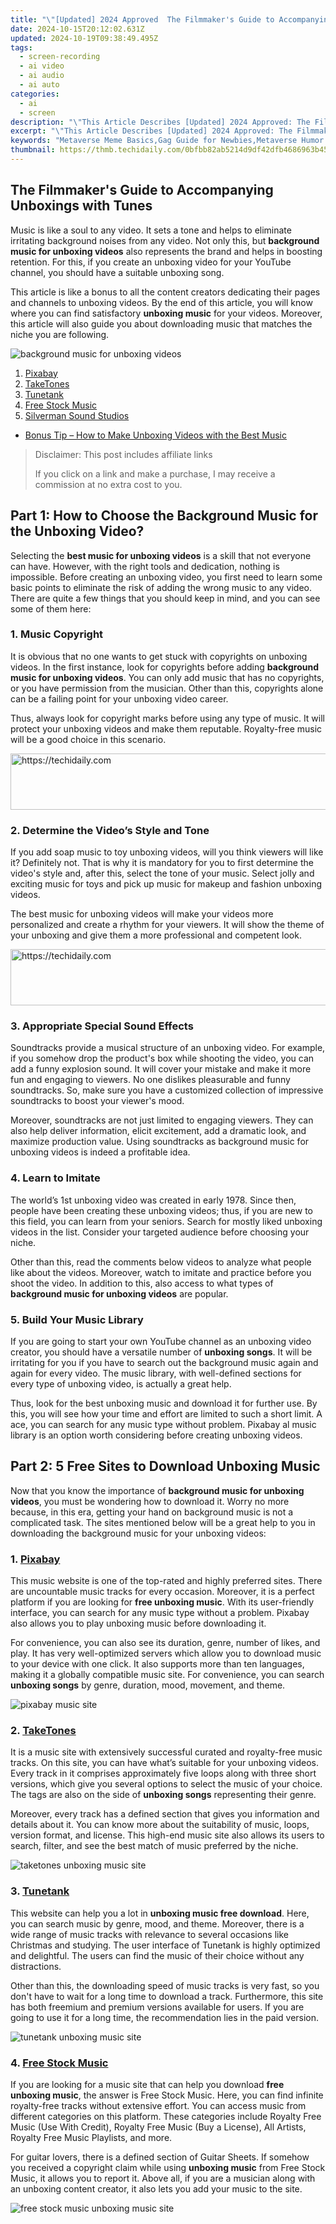 ```yaml
---
title: "\"[Updated] 2024 Approved  The Filmmaker's Guide to Accompanying Unboxings with Tunes\""
date: 2024-10-15T20:12:02.631Z
updated: 2024-10-19T09:38:49.495Z
tags: 
  - screen-recording
  - ai video
  - ai audio
  - ai auto
categories: 
  - ai
  - screen
description: "\"This Article Describes [Updated] 2024 Approved: The Filmmaker's Guide to Accompanying Unboxings with Tunes\""
excerpt: "\"This Article Describes [Updated] 2024 Approved: The Filmmaker's Guide to Accompanying Unboxings with Tunes\""
keywords: "Metaverse Meme Basics,Gag Guide for Newbies,Metaverse Humor Exploration,Beginner's Virtual Fun,Memes in the Metaverse,Start with Metaverse Jokes,Getting Metaverse Laughs"
thumbnail: https://thmb.techidaily.com/0bfbb82ab5214d9df42dfb4686963b4575f40401ca2b8aa427adfd091e8a1d2a.jpg
---
```


## The Filmmaker's Guide to Accompanying Unboxings with Tunes

Music is like a soul to any video. It sets a tone and helps to eliminate irritating background noises from any video. Not only this, but **background music for unboxing videos** also represents the brand and helps in boosting retention. For this, if you create an unboxing video for your YouTube channel, you should have a suitable unboxing song.

This article is like a bonus to all the content creators dedicating their pages and channels to unboxing videos. By the end of this article, you will know where you can find satisfactory **unboxing music** for your videos. Moreover, this article will also guide you about downloading music that matches the niche you are following.

![background music for unboxing videos](https://images.wondershare.com/filmora/article-images/2023/03/unboxing-video-background-music-1.jpg)

1. [Pixabay](#part2-1)
2. [TakeTones](#part2-2)
3. [Tunetank](#part2-3)
4. [Free Stock Music](#part2-4)
5. [Silverman Sound Studios](#part2-5)

* [Bonus Tip – How to Make Unboxing Videos with the Best Music](#part3)

>  Disclaimer: This post includes affiliate links
>
>  If you click on a link and make a purchase, I may receive a commission at no extra cost to you.
>

## Part 1: How to Choose the Background Music for the Unboxing Video?

Selecting the **best music for unboxing videos** is a skill that not everyone can have. However, with the right tools and dedication, nothing is impossible. Before creating an unboxing video, you first need to learn some basic points to eliminate the risk of adding the wrong music to any video. There are quite a few things that you should keep in mind, and you can see some of them here:

### 1\. Music Copyright

It is obvious that no one wants to get stuck with copyrights on unboxing videos. In the first instance, look for copyrights before adding **background music for unboxing videos**. You can only add music that has no copyrights, or you have permission from the musician. Other than this, copyrights alone can be a failing point for your unboxing video career.

Thus, always look for copyright marks before using any type of music. It will protect your unboxing videos and make them reputable. Royalty-free music will be a good choice in this scenario.

<!-- affiliate ads begin -->
<a href="https://appsumo.8odi.net/c/5597632/2130885/7443" target="_top" id="2130885">
  <img src="//a.impactradius-go.com/display-ad/7443-2130885" border="0" alt="https://techidaily.com" width="600" height="90"/>
</a>
<img height="0" width="0" src="https://appsumo.8odi.net/i/5597632/2130885/7443" style="position:absolute;visibility:hidden;" border="0" />
<!-- affiliate ads end -->

### 2\. Determine the Video’s Style and Tone

If you add soap music to toy unboxing videos, will you think viewers will like it? Definitely not. That is why it is mandatory for you to first determine the video's style and, after this, select the tone of your music. Select jolly and exciting music for toys and pick up music for makeup and fashion unboxing videos.

The best music for unboxing videos will make your videos more personalized and create a rhythm for your viewers. It will show the theme of your unboxing and give them a more professional and competent look.

<!-- affiliate ads begin -->
<a href="https://unicoeye.pxf.io/c/5597632/2134491/18498" target="_top" id="2134491">
  <img src="//a.impactradius-go.com/display-ad/18498-2134491" border="0" alt="https://techidaily.com" width="728" height="90"/>
</a>
<img height="0" width="0" src="https://unicoeye.pxf.io/i/5597632/2134491/18498" style="position:absolute;visibility:hidden;" border="0" />
<!-- affiliate ads end -->

### 3\. Appropriate Special Sound Effects

Soundtracks provide a musical structure of an unboxing video. For example, if you somehow drop the product's box while shooting the video, you can add a funny explosion sound. It will cover your mistake and make it more fun and engaging to viewers. No one dislikes pleasurable and funny soundtracks. So, make sure you have a customized collection of impressive soundtracks to boost your viewer's mood.

Moreover, soundtracks are not just limited to engaging viewers. They can also help deliver information, elicit excitement, add a dramatic look, and maximize production value. Using soundtracks as background music for unboxing videos is indeed a profitable idea.

### 4\. Learn to Imitate

The world’s 1st unboxing video was created in early 1978\. Since then, people have been creating these unboxing videos; thus, if you are new to this field, you can learn from your seniors. Search for mostly liked unboxing videos in the list. Consider your targeted audience before choosing your niche.

Other than this, read the comments below videos to analyze what people like about the videos. Moreover, watch to imitate and practice before you shoot the video. In addition to this, also access to what types of **background music for unboxing videos** are popular.

### 5\. Build Your Music Library

If you are going to start your own YouTube channel as an unboxing video creator, you should have a versatile number of **unboxing songs**. It will be irritating for you if you have to search out the background music again and again for every video. The music library, with well-defined sections for every type of unboxing video, is actually a great help.

Thus, look for the best unboxing music and download it for further use. By this, you will see how your time and effort are limited to such a short limit. A ace, you can search for any music type without problem. Pixabay al music library is an option worth considering before creating unboxing videos.

## Part 2: 5 Free Sites to Download Unboxing Music

Now that you know the importance of **background music for unboxing videos**, you must be wondering how to download it. Worry no more because, in this era, getting your hand on background music is not a complicated task. The sites mentioned below will be a great help to you in downloading the background music for your unboxing videos:

### 1\. [Pixabay](https://pixabay.com/music/search/unboxing/)

This music website is one of the top-rated and highly preferred sites. There are uncountable music tracks for every occasion. Moreover, it is a perfect platform if you are looking for **free unboxing music**. With its user-friendly interface, you can search for any music type without a problem. Pixabay also allows you to play unboxing music before downloading it.

For convenience, you can also see its duration, genre, number of likes, and play. It has very well-optimized servers which allow you to download music to your device with one click. It also supports more than ten languages, making it a globally compatible music site. For convenience, you can search **unboxing songs** by genre, duration, mood, movement, and theme.

![pixabay music site](https://images.wondershare.com/filmora/article-images/2023/03/unboxing-video-background-music-2.jpg)

### 2\. [TakeTones](https://taketones.com/tags/unboxing)

It is a music site with extensively successful curated and royalty-free music tracks. On this site, you can have what’s suitable for your unboxing videos. Every track in it comprises approximately five loops along with three short versions, which give you several options to select the music of your choice. The tags are also on the side of **unboxing songs** representing their genre.

Moreover, every track has a defined section that gives you information and details about it. You can know more about the suitability of music, loops, version format, and license. This high-end music site also allows its users to search, filter, and see the best match of music preferred by the niche.

![taketones unboxing music site](https://images.wondershare.com/filmora/article-images/2023/03/unboxing-video-background-music-3.jpg)

### 3\. [Tunetank](https://tunetank.com/)

This website can help you a lot in **unboxing music free download**. Here, you can search music by genre, mood, and theme. Moreover, there is a wide range of music tracks with relevance to several occasions like Christmas and studying. The user interface of Tunetank is highly optimized and delightful. The users can find the music of their choice without any distractions.

Other than this, the downloading speed of music tracks is very fast, so you don't have to wait for a long time to download a track. Furthermore, this site has both freemium and premium versions available for users. If you are going to use it for a long time, the recommendation lies in the paid version.

![tunetank unboxing music site](https://images.wondershare.com/filmora/article-images/2023/03/unboxing-video-background-music-4.jpg)

### 4\. [Free Stock Music](https://www.free-stock-music.com/)

If you are looking for a music site that can help you download **free unboxing music**, the answer is Free Stock Music. Here, you can find infinite royalty-free tracks without extensive effort. You can access music from different categories on this platform. These categories include Royalty Free Music (Use With Credit), Royalty Free Music (Buy a License), All Artists, Royalty Free Music Playlists, and more.

For guitar lovers, there is a defined section of Guitar Sheets. If somehow you received a copyright claim while using **unboxing music** from Free Stock Music, it allows you to report it. Above all, if you are a musician along with an unboxing content creator, it also lets you add your music to the site.

![free stock music unboxing music site](https://images.wondershare.com/filmora/article-images/2023/03/unboxing-video-background-music-5.jpg)

<!-- affiliate ads begin -->
<span id="2135472">
					<video width="864" height="1536" style="cursor:pointer"
           poster="//a.impactradius-go.com/display-clicktoplayimage/2135472.png"
           onclick="if(!this.playClicked){this.play();this.setAttribute('controls',true);this.playClicked=true;}">
	   <source src="//a.impactradius-go.com/display-ad/18498-2135472">
	   <img src="//a.impactradius-go.com/display-clicktoplayimage/2135472.png" style="border: none; height: 100%; width: 100%; object-fit: contain">
	</video>
	<div style="width:540px;text-align:center"><a href="javascript:window.open(decodeURIComponent('https%3A%2F%2Funicoeye.pxf.io%2Fc%2F5597632%2F2135472%2F18498'), '_blank');void(0);">Click here</a></div>
</span>
<img height="0" width="0" src="https://imp.pxf.io/i/5597632/2135472/18498" style="position:absolute;visibility:hidden;" border="0" />
<!-- affiliate ads end -->

### 5\. [Silverman Sound Studios](https://www.silvermansound.com/free-music)

With its illustrative interface, Silverman Sound Studios can also help you access the **best music for unboxing videos.** You can search for music by keywords like funky, bright, relaxed, ambient, rock, and more. The music files on this site are certified to be royalty-free; thus, you can use them without any issues.

It also supports common creative music, which can help you in your unboxing video career. If you fail to find the music of your choice, it also helps you find a customized track that fits your needs. Other than this, with Silverman Sound Studios, you can receive the latest tracks in your mailbox directly.

![silverman sound studios unboxing music site](https://images.wondershare.com/filmora/article-images/2023/03/unboxing-video-background-music-6.jpg)

<!-- affiliate ads begin -->
<a href="https://versadesk.pxf.io/c/5597632/1815678/21290" target="_top" id="1815678">
  <img src="//a.impactradius-go.com/display-ad/21290-1815678" border="0" alt="https://techidaily.com" width="728" height="90"/>
</a>
<img height="0" width="0" src="https://versadesk.pxf.io/i/5597632/1815678/21290" style="position:absolute;visibility:hidden;" border="0" />
<!-- affiliate ads end -->

## Bonus Tip – How to Make Unboxing Videos with the Best Music

Getting **the best music for unboxing videos** and creating unboxing videos are two different things. Maybe you have the perfect unboxing music, but if you have no idea about creating an unboxing video, what is the use of that music? That is why this section will thoroughly guide you about [Wondershare Filmora](https://tools.techidaily.com/wondershare/filmora/download/), a perfect tool to create and edit unboxing videos.

[Free Download](https://tools.techidaily.com/wondershare/filmora/download/) For Win 7 or later(64-bit)

[Free Download](https://tools.techidaily.com/wondershare/filmora/download/) For macOS 10.14 or later

Wondershare Filmora is a video editing tool that is available in more than 150 countries. With this efficient tool, you can edit your unboxing video to the edge of professionalism and add any type of **unboxing song** to it. It also lets you add multiple video effects that can make an unboxing video more interactive.

![filmora 12 video editor](https://images.wondershare.com/filmora/article-images/2023/03/unboxing-video-background-music-7.jpg)

### Main Features of Wondershare Filmora

* **Music Library:** This feature-rich tool supports a wide range of royalty-free music for the ease of the users. Here, you can select the music according to your theme and can add more than 50 audio effects to make it more exciting. Its music library can sort out all of your problems regarding **unboxing songs**.
* **AI Denoising:** The optimized engines in Filmora can help you in correcting the background noise. It is a perfect tool to make high-quality unboxing videos along with adding **free unboxing music**.
* **Music Speed:** There are always parts in videos that require some customization over video. This innovative tool can help you in controlling your **unboxing music**
* **Edit Videos:** There are several video editing parameters in this tool that you can consider. It includes Speed Ramping, Key Framing, Instant Mode, Auto Reframe, and more. You can also add effects like Mask & Blend, AI Portrait, Green Screen, and more to escalate the productivity of an unboxing video.

## The Last Words

As this article shows, **background music for an unboxing video** is an essential metric to engage viewers. No matter what product you are unboxing, always select music that matches its niche. Many music sites can help you download the best unboxing music, but not all of them are reliable.

However, the top 5 dependable music sites are mentioned and discussed above for your ease. You can get the **best music for unboxing video**s from these sites. Furthermore, if you are looking for a tool to make videos more engaging, the answer is Filmora. This exceptional tool not only creates high-end unboxing videos for you but can also edit them.

Part 1: How to Choose the Background Music for the Unboxing Video?

Selecting the **best music for unboxing videos** is a skill that not everyone can have. However, with the right tools and dedication, nothing is impossible. Before creating an unboxing video, you first need to learn some basic points to eliminate the risk of adding the wrong music to any video. There are quite a few things that you should keep in mind, and you can see some of them here:

<!-- affiliate ads begin -->
<a href="https://appsumo.8odi.net/c/5597632/2075475/7443" target="_top" id="2075475">
  <img src="//a.impactradius-go.com/display-ad/7443-2075475" border="0" alt="https://techidaily.com" width="728" height="90"/>
</a>
<img height="0" width="0" src="https://appsumo.8odi.net/i/5597632/2075475/7443" style="position:absolute;visibility:hidden;" border="0" />
<!-- affiliate ads end -->

### 1\. Music Copyright

It is obvious that no one wants to get stuck with copyrights on unboxing videos. In the first instance, look for copyrights before adding **background music for unboxing videos**. You can only add music that has no copyrights, or you have permission from the musician. Other than this, copyrights alone can be a failing point for your unboxing video career.

Thus, always look for copyright marks before using any type of music. It will protect your unboxing videos and make them reputable. Royalty-free music will be a good choice in this scenario.

### 2\. Determine the Video’s Style and Tone

If you add soap music to toy unboxing videos, will you think viewers will like it? Definitely not. That is why it is mandatory for you to first determine the video's style and, after this, select the tone of your music. Select jolly and exciting music for toys and pick up music for makeup and fashion unboxing videos.

The best music for unboxing videos will make your videos more personalized and create a rhythm for your viewers. It will show the theme of your unboxing and give them a more professional and competent look.

### 3\. Appropriate Special Sound Effects

Soundtracks provide a musical structure of an unboxing video. For example, if you somehow drop the product's box while shooting the video, you can add a funny explosion sound. It will cover your mistake and make it more fun and engaging to viewers. No one dislikes pleasurable and funny soundtracks. So, make sure you have a customized collection of impressive soundtracks to boost your viewer's mood.

Moreover, soundtracks are not just limited to engaging viewers. They can also help deliver information, elicit excitement, add a dramatic look, and maximize production value. Using soundtracks as background music for unboxing videos is indeed a profitable idea.

<!-- affiliate ads begin -->
<a href="https://bluetties.sjv.io/c/5597632/2141687/17094" target="_top" id="2141687">
  <img src="//a.impactradius-go.com/display-ad/17094-2141687" border="0" alt="https://techidaily.com" width="728" height="90"/>
</a>
<img height="0" width="0" src="https://bluetties.sjv.io/i/5597632/2141687/17094" style="position:absolute;visibility:hidden;" border="0" />
<!-- affiliate ads end -->

### 4\. Learn to Imitate

The world’s 1st unboxing video was created in early 1978\. Since then, people have been creating these unboxing videos; thus, if you are new to this field, you can learn from your seniors. Search for mostly liked unboxing videos in the list. Consider your targeted audience before choosing your niche.

Other than this, read the comments below videos to analyze what people like about the videos. Moreover, watch to imitate and practice before you shoot the video. In addition to this, also access to what types of **background music for unboxing videos** are popular.

### 5\. Build Your Music Library

If you are going to start your own YouTube channel as an unboxing video creator, you should have a versatile number of **unboxing songs**. It will be irritating for you if you have to search out the background music again and again for every video. The music library, with well-defined sections for every type of unboxing video, is actually a great help.

Thus, look for the best unboxing music and download it for further use. By this, you will see how your time and effort are limited to such a short limit. A ace, you can search for any music type without problem. Pixabay al music library is an option worth considering before creating unboxing videos.

## Part 2: 5 Free Sites to Download Unboxing Music

Now that you know the importance of **background music for unboxing videos**, you must be wondering how to download it. Worry no more because, in this era, getting your hand on background music is not a complicated task. The sites mentioned below will be a great help to you in downloading the background music for your unboxing videos:

<!-- affiliate ads begin -->
<a href="https://appsumo.8odi.net/c/5597632/2094483/7443" target="_top" id="2094483">
  <img src="//a.impactradius-go.com/display-ad/7443-2094483" border="0" alt="https://techidaily.com" width="728" height="90"/>
</a>
<img height="0" width="0" src="https://appsumo.8odi.net/i/5597632/2094483/7443" style="position:absolute;visibility:hidden;" border="0" />
<!-- affiliate ads end -->

### 1\. [Pixabay](https://pixabay.com/music/search/unboxing/)

This music website is one of the top-rated and highly preferred sites. There are uncountable music tracks for every occasion. Moreover, it is a perfect platform if you are looking for **free unboxing music**. With its user-friendly interface, you can search for any music type without a problem. Pixabay also allows you to play unboxing music before downloading it.

For convenience, you can also see its duration, genre, number of likes, and play. It has very well-optimized servers which allow you to download music to your device with one click. It also supports more than ten languages, making it a globally compatible music site. For convenience, you can search **unboxing songs** by genre, duration, mood, movement, and theme.

![pixabay music site](https://images.wondershare.com/filmora/article-images/2023/03/unboxing-video-background-music-2.jpg)

### 2\. [TakeTones](https://taketones.com/tags/unboxing)

It is a music site with extensively successful curated and royalty-free music tracks. On this site, you can have what’s suitable for your unboxing videos. Every track in it comprises approximately five loops along with three short versions, which give you several options to select the music of your choice. The tags are also on the side of **unboxing songs** representing their genre.

Moreover, every track has a defined section that gives you information and details about it. You can know more about the suitability of music, loops, version format, and license. This high-end music site also allows its users to search, filter, and see the best match of music preferred by the niche.

![taketones unboxing music site](https://images.wondershare.com/filmora/article-images/2023/03/unboxing-video-background-music-3.jpg)

### 3\. [Tunetank](https://tunetank.com/)

This website can help you a lot in **unboxing music free download**. Here, you can search music by genre, mood, and theme. Moreover, there is a wide range of music tracks with relevance to several occasions like Christmas and studying. The user interface of Tunetank is highly optimized and delightful. The users can find the music of their choice without any distractions.

Other than this, the downloading speed of music tracks is very fast, so you don't have to wait for a long time to download a track. Furthermore, this site has both freemium and premium versions available for users. If you are going to use it for a long time, the recommendation lies in the paid version.

![tunetank unboxing music site](https://images.wondershare.com/filmora/article-images/2023/03/unboxing-video-background-music-4.jpg)

### 4\. [Free Stock Music](https://www.free-stock-music.com/)

If you are looking for a music site that can help you download **free unboxing music**, the answer is Free Stock Music. Here, you can find infinite royalty-free tracks without extensive effort. You can access music from different categories on this platform. These categories include Royalty Free Music (Use With Credit), Royalty Free Music (Buy a License), All Artists, Royalty Free Music Playlists, and more.

For guitar lovers, there is a defined section of Guitar Sheets. If somehow you received a copyright claim while using **unboxing music** from Free Stock Music, it allows you to report it. Above all, if you are a musician along with an unboxing content creator, it also lets you add your music to the site.

![free stock music unboxing music site](https://images.wondershare.com/filmora/article-images/2023/03/unboxing-video-background-music-5.jpg)

### 5\. [Silverman Sound Studios](https://www.silvermansound.com/free-music)

With its illustrative interface, Silverman Sound Studios can also help you access the **best music for unboxing videos.** You can search for music by keywords like funky, bright, relaxed, ambient, rock, and more. The music files on this site are certified to be royalty-free; thus, you can use them without any issues.

It also supports common creative music, which can help you in your unboxing video career. If you fail to find the music of your choice, it also helps you find a customized track that fits your needs. Other than this, with Silverman Sound Studios, you can receive the latest tracks in your mailbox directly.

![silverman sound studios unboxing music site](https://images.wondershare.com/filmora/article-images/2023/03/unboxing-video-background-music-6.jpg)

<!-- affiliate ads begin -->
<a href="https://aligracehair.sjv.io/c/5597632/2006919/19272" target="_top" id="2006919">
  <img src="//a.impactradius-go.com/display-ad/19272-2006919" border="0" alt="https://techidaily.com" width="728" height="90"/>
</a>
<img height="0" width="0" src="https://aligracehair.sjv.io/i/5597632/2006919/19272" style="position:absolute;visibility:hidden;" border="0" />
<!-- affiliate ads end -->

## Bonus Tip – How to Make Unboxing Videos with the Best Music

Getting **the best music for unboxing videos** and creating unboxing videos are two different things. Maybe you have the perfect unboxing music, but if you have no idea about creating an unboxing video, what is the use of that music? That is why this section will thoroughly guide you about [Wondershare Filmora](https://tools.techidaily.com/wondershare/filmora/download/), a perfect tool to create and edit unboxing videos.

[Free Download](https://tools.techidaily.com/wondershare/filmora/download/) For Win 7 or later(64-bit)

[Free Download](https://tools.techidaily.com/wondershare/filmora/download/) For macOS 10.14 or later

Wondershare Filmora is a video editing tool that is available in more than 150 countries. With this efficient tool, you can edit your unboxing video to the edge of professionalism and add any type of **unboxing song** to it. It also lets you add multiple video effects that can make an unboxing video more interactive.

![filmora 12 video editor](https://images.wondershare.com/filmora/article-images/2023/03/unboxing-video-background-music-7.jpg)

### Main Features of Wondershare Filmora

* **Music Library:** This feature-rich tool supports a wide range of royalty-free music for the ease of the users. Here, you can select the music according to your theme and can add more than 50 audio effects to make it more exciting. Its music library can sort out all of your problems regarding **unboxing songs**.
* **AI Denoising:** The optimized engines in Filmora can help you in correcting the background noise. It is a perfect tool to make high-quality unboxing videos along with adding **free unboxing music**.
* **Music Speed:** There are always parts in videos that require some customization over video. This innovative tool can help you in controlling your **unboxing music**
* **Edit Videos:** There are several video editing parameters in this tool that you can consider. It includes Speed Ramping, Key Framing, Instant Mode, Auto Reframe, and more. You can also add effects like Mask & Blend, AI Portrait, Green Screen, and more to escalate the productivity of an unboxing video.

## The Last Words

As this article shows, **background music for an unboxing video** is an essential metric to engage viewers. No matter what product you are unboxing, always select music that matches its niche. Many music sites can help you download the best unboxing music, but not all of them are reliable.

However, the top 5 dependable music sites are mentioned and discussed above for your ease. You can get the **best music for unboxing video**s from these sites. Furthermore, if you are looking for a tool to make videos more engaging, the answer is Filmora. This exceptional tool not only creates high-end unboxing videos for you but can also edit them.

<ins class="adsbygoogle"
     style="display:block"
     data-ad-format="autorelaxed"
     data-ad-client="ca-pub-7571918770474297"
     data-ad-slot="1223367746"></ins>

<ins class="adsbygoogle"
     style="display:block"
     data-ad-format="autorelaxed"
     data-ad-client="ca-pub-7571918770474297"
     data-ad-slot="1223367746"></ins>



<ins class="adsbygoogle"
     style="display:block"
     data-ad-client="ca-pub-7571918770474297"
     data-ad-slot="8358498916"
     data-ad-format="auto"
     data-full-width-responsive="true"></ins>


<span class="atpl-alsoreadstyle">Also read:</span>
<div><ul>
<li><a href="https://article-helps.techidaily.com/new-decoding-the-freeze-phenomenon-in-photobooth-videos-for-2024/"><u>[New] Decoding the Freeze Phenomenon in Photobooth Videos for 2024</u></a></li>
<li><a href="https://extra-support.techidaily.com/new-iphone-vr-videos-unveiled-a-quick-how-to/"><u>[New] IPhone VR Videos Unveiled A Quick How-To</u></a></li>
<li><a href="https://discord-videos.techidaily.com/updated-2024-approved-10-best-emoji-collections-for-discord-available-at-zero-cost/"><u>[Updated] 2024 Approved 10 Best Emoji Collections for Discord Available at Zero Cost</u></a></li>
<li><a href="https://article-helps.techidaily.com/updated-2024-approved-voice-memo-essentials-a-complete-reference-guide/"><u>[Updated] 2024 Approved Voice Memo Essentials A Complete Reference Guide</u></a></li>
<li><a href="https://article-helps.techidaily.com/updated-in-2024-inshot-cut-mastery-creating-fluid-movements/"><u>[Updated] In 2024, Inshot Cut Mastery Creating Fluid Movements</u></a></li>
<li><a href="https://article-helps.techidaily.com/updated-top-rated-economical-timer-services-for-2024/"><u>[Updated] Top-Rated Economical Timer Services for 2024</u></a></li>
<li><a href="https://unlock-android.techidaily.com/best-itel-s23plus-pattern-lock-removal-tools-remove-android-pattern-lock-without-losing-data-by-drfone-android/"><u>Best Itel S23+ Pattern Lock Removal Tools Remove Android Pattern Lock Without Losing Data</u></a></li>
<li><a href="https://some-knowledge.techidaily.com/google-ar-decorations-and-their-competing-products-for-2024/"><u>Google AR Decorations & Their Competing Products for 2024</u></a></li>
<li><a href="https://unlock-android.techidaily.com/how-to-change-lock-screen-wallpaper-on-vivo-v30-pro-by-drfone-android/"><u>How to Change Lock Screen Wallpaper on Vivo V30 Pro</u></a></li>
<li><a href="https://extra-resources.techidaily.com/perfect-blueprint-for-installing-wm6-version-60/"><u>Perfect Blueprint for Installing WM6 Version 6.0</u></a></li>
<li><a href="https://article-helps.techidaily.com/venturing-virtuality-a-review-of-lgs-360-headset/"><u>Venturing Virtuality A Review of LG's 360 Headset</u></a></li>
</ul></div>

